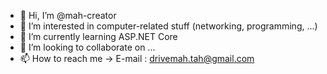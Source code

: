 - 👋 Hi, I’m @mah-creator
- 👀 I’m interested in computer-related stuff (networking, programming, ...)
- 🌱 I’m currently learning ASP.NET Core
- 💞️ I’m looking to collaborate on ...
- 📫 How to reach me -> E-mail : drivemah.tah@gmail.com 

<!---
mah-creator/mah-creator is a ✨ special ✨ repository because its `README.md` (this file) appears on your GitHub profile.
You can click the Preview link to take a look at your changes.
--->
